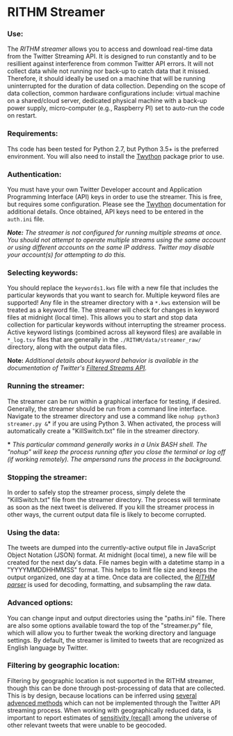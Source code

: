 # RITHM Streamer 

### Use:
The *RITHM streamer* allows you to access and download real-time data from the Twitter Streaming API. It is designed to run constantly and to be resillient against interference from common Twitter API errors.  It will not collect data while not running nor back-up to catch data that it missed. Therefore, it should ideally be used on a machine that will be running uninterrupted for the duration of data collection. Depending on the scope of data collection, common hardware configurations include: virtual machine on a shared/cloud server, dedicated physical machine with a back-up power supply, micro-computer (e.g., Raspberry PI) set to auto-run the code on restart. 

### Requirements:
Ths code has been tested for Python 2.7, but Python 3.5+ is the preferred environment. You will also need to install the [Twython](https://github.com/ryanmcgrath/twython) package prior to use.


### Authentication:
You must have your own Twitter Developer account and Application Programming Interface (API) keys in order to use the streamer. This is free, but requires some configuration. Please see the [Twython](https://github.com/ryanmcgrath/twython) documentation for additional details. Once obtained, API keys need to be entered in the `auth.ini` file.

***Note:** The streamer is not configured for running multiple streams at once. You should not attempt to operate multiple streams using the same account or using different accounts on the same IP address. Twitter may disable your account(s) for attempting to do this.*


### Selecting keywords:
You should replace the `keywords1.kws` file with a new file that includes the particular keywords that you want to search for. Multiple keyword files are supported! Any file in the streamer directory with a `*.kws` extension will be treated as a keyword file. The streamer will check for changes in keyword files at midnight (local time). This allows you to start and stop data collection for particular keywords without interrupting the streamer process. Active keyword listings (combined across all keyword files) are available in `*_log.tsv` files that are generally in the `./RITHM/data/streamer_raw/` directory, along with the output data files.

**Note:** _Additional details about keyword behavior is available in the documentation of Twitter's [Filtered Streams API](https://developer.twitter.com/en/docs/tweets/filter-realtime/guides/basic-stream-parameters#track)._

### Running the streamer:
The streamer can be run within a graphical interface for testing, if desired. Generally, the streamer should be run from a command line interface. Navigate to the streamer directory and use a command like `nohup python3 streamer.py &`\* if you are using Python 3. When activated, the process will automatically create a "KillSwitch.txt" file in the streamer directory.

**\*** _This particular command generally works in a Unix BASH shell. The "nohup" will keep the process running after you close the terminal or log off (if working remotely). The ampersand runs the process in the background._

### Stopping the streamer:
In order to safely stop the streamer process, simply delete the "KillSwitch.txt" file from the streamer directory. The process will terminate as soon as the next tweet is delivered. If you kill the streamer process in other ways, the current output data file is likely to become corrupted. 

### Using the data:
The tweets are dumped into the currently-active output file in JavaScript Object Notation (JSON) format. At midnight (local time), a new file will be created for the next day's data. File names begin with a datetime stamp in a "YYYYMMDDHHMMSS" format. This helps to limit file size and keeps the output organized, one day at a time. Once data are collected, the _[RITHM parser](https://github.com/CRMTH/RITHM/tree/master/parser)_ is used for decoding, formatting, and subsampling the raw data.

### Advanced options:
You can change input and output directories using the "paths.ini" file. There are also some options available toward the top of the "streamer.py" file, which will allow you to further tweak the working directory and language settings. By default, the streamer is limited to tweets that are recognized as English language by Twitter. 

### Filtering by geographic location:
Filtering by geographic location is not supported in the RITHM streamer, though this can be done through post-processing of data that are collected. This is by design, because locations can be inferred using [several advenced methods](https://arxiv.org/ftp/arxiv/papers/1701/1701.03639.pdf) which can not be implemented through the Twitter API streaming process. When working with geographically reduced data, is important to report estimates of [sensitivity (recall)](https://en.wikipedia.org/wiki/Precision_and_recall) among the universe of other relevant tweets that were unable to be geocoded. 
